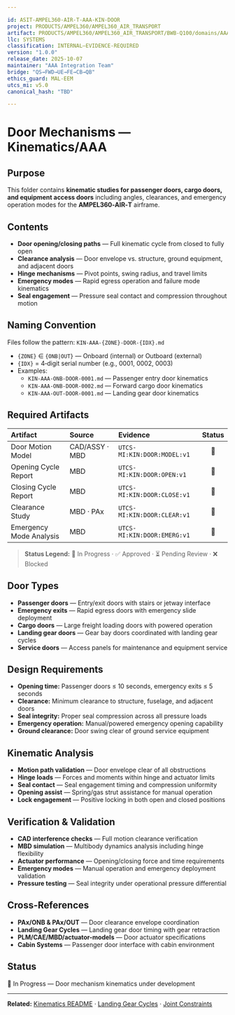 ```yaml
---

id: ASIT-AMPEL360-AIR-T-AAA-KIN-DOOR
project: PRODUCTS/AMPEL360/AMPEL360_AIR_TRANSPORT
artifact: PRODUCTS/AMPEL360/AMPEL360_AIR_TRANSPORT/BWB-Q100/domains/AAA/kinematics/door-mechanisms/README.md
llc: SYSTEMS
classification: INTERNAL–EVIDENCE-REQUIRED
version: "1.0.0"
release_date: 2025-10-07
maintainer: "AAA Integration Team"
bridge: "QS→FWD→UE→FE→CB→QB"
ethics_guard: MAL-EEM
utcs_mi: v5.0
canonical_hash: "TBD"

---
```


# Door Mechanisms — Kinematics/AAA

## Purpose

This folder contains **kinematic studies for passenger doors, cargo doors, and equipment access doors** including angles, clearances, and emergency operation modes for the **AMPEL360‑AIR‑T** airframe.

## Contents

* **Door opening/closing paths** — Full kinematic cycle from closed to fully open
* **Clearance analysis** — Door envelope vs. structure, ground equipment, and adjacent doors
* **Hinge mechanisms** — Pivot points, swing radius, and travel limits
* **Emergency modes** — Rapid egress operation and failure mode kinematics
* **Seal engagement** — Pressure seal contact and compression throughout motion

## Naming Convention

Files follow the pattern: `KIN-AAA-{ZONE}-DOOR-{IDX}.md`

* `{ZONE}` ∈ `{ONB|OUT}` — Onboard (internal) or Outboard (external)
* `{IDX}` = 4‑digit serial number (e.g., 0001, 0002, 0003)
* Examples:
  * `KIN-AAA-ONB-DOOR-0001.md` — Passenger entry door kinematics
  * `KIN-AAA-ONB-DOOR-0002.md` — Forward cargo door kinematics
  * `KIN-AAA-OUT-DOOR-0001.md` — Landing gear door kinematics

## Required Artifacts

| Artifact | Source | Evidence | Status |
| :--- | :--- | :--- | :----: |
| Door Motion Model | CAD/ASSY · MBD | `UTCS-MI:KIN:DOOR:MODEL:v1` | 🔄 |
| Opening Cycle Report | MBD | `UTCS-MI:KIN:DOOR:OPEN:v1` | 🔄 |
| Closing Cycle Report | MBD | `UTCS-MI:KIN:DOOR:CLOSE:v1` | 🔄 |
| Clearance Study | MBD · PAx | `UTCS-MI:KIN:DOOR:CLEAR:v1` | 🔄 |
| Emergency Mode Analysis | MBD | `UTCS-MI:KIN:DOOR:EMERG:v1` | 🔄 |

> **Status Legend:** 🔄 In Progress · ✅ Approved · ⏳ Pending Review · ❌ Blocked

## Door Types

* **Passenger doors** — Entry/exit doors with stairs or jetway interface
* **Emergency exits** — Rapid egress doors with emergency slide deployment
* **Cargo doors** — Large freight loading doors with powered operation
* **Landing gear doors** — Gear bay doors coordinated with landing gear cycles
* **Service doors** — Access panels for maintenance and equipment service

## Design Requirements

* **Opening time:** Passenger doors ≤ 10 seconds, emergency exits ≤ 5 seconds
* **Clearance:** Minimum clearance to structure, fuselage, and adjacent doors
* **Seal integrity:** Proper seal compression across all pressure loads
* **Emergency operation:** Manual/powered emergency opening capability
* **Ground clearance:** Door swing clear of ground service equipment

## Kinematic Analysis

* **Motion path validation** — Door envelope clear of all obstructions
* **Hinge loads** — Forces and moments within hinge and actuator limits
* **Seal contact** — Seal engagement timing and compression uniformity
* **Opening assist** — Spring/gas strut assistance for manual operation
* **Lock engagement** — Positive locking in both open and closed positions

## Verification & Validation

* **CAD interference checks** — Full motion clearance verification
* **MBD simulation** — Multibody dynamics analysis including hinge flexibility
* **Actuator performance** — Opening/closing force and time requirements
* **Emergency modes** — Manual operation and emergency deployment validation
* **Pressure testing** — Seal integrity under operational pressure differential

## Cross-References

* **PAx/ONB & PAx/OUT** — Door clearance envelope coordination
* **Landing Gear Cycles** — Landing gear door timing with gear retraction
* **PLM/CAE/MBD/actuator-models** — Door actuator specifications
* **Cabin Systems** — Passenger door interface with cabin environment

## Status

🔄 In Progress — Door mechanism kinematics under development

---

**Related:** [Kinematics README](../README.md) · [Landing Gear Cycles](../landing-gear-cycles/) · [Joint Constraints](../joint-constraints/)
